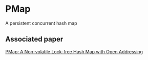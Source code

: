 # PMap
A persistent concurrent hash map

## Associated paper

[PMap: A Non-volatile Lock-free Hash Map with Open Addressing](https://ieeexplore.ieee.org/abstract/document/9628805)
